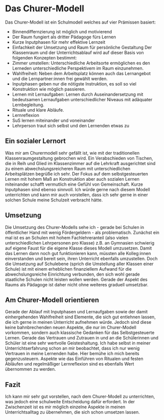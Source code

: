 # Das Churer-Modell
Das Churer-Modell ist ein Schulmodell welches auf vier Prämissen basiert:
- Binnendiffernzierung ist möglich und motivierend
- Der Raum fungiert als dritter Pädagoge fürs Lernen
- Kurze Inputphasen für mehr effektive Lernzeit
- Einfachkeit der Umsetzung und Raum für persönliche Gestaltung
Der Klassenraum und der Unterrichtsablauf wird auf dieser Basis von folgenden Konzepten bestimmt:
- Zimmer umstellen: Unterschiedliche Arbeitsorte ermöglichen es den Lerneden unterschiedliche Perspektivem im Raum einzunehmen.
- Wahlfreiheit: Neben dem Arbeitsplatz können auch das Lernangebot und die Lernpartner:innen frei gewählt werden.
- Inputphasen geben nur die nötigste Instruktion, es soll so viel Konstruktion wie möglich passieren.
- Lernen mit Lernaufgaben: Lernen durch Auseinandersetzung mit bedeutsamen Lernaufgaben unterschiedlicher Niveaus mit adäquater Lernbegleitung.
- Rituale und klare Abläufe.
- Lernreflexion
- SuS lernen miteinander und voneinander
- Lehrperson traut sich selbst und den Lernenden etwas zu
## Ein sozialer Lernort
Was mir am Churermodell sehr gefällt ist, wie mit der traditionellen Klassenraumgestaltung gebrochen wird. Ein Verabschieden von Tischen, die in Reih und Glied im Klassenzimmer auf die Lehrkraft ausgerichtet sind zu einem abwechslungsreicheren Raum mit unterschiedlichen Arbeitsplätzen begrüße ich sehr. Der Fokus auf dem selbstgesteuerten Lernen mit hohem Maß an Konstruktion aber auch sozialen Lernen miteinander schafft vermutlich eine Gefühl von Gemeinschaft. 
Kurze Inputphasen sind ebenso sinnvoll. 
Ich würde gerne nach diesem Modell unterrichten und kann mir auch vorstellen, dass ich sehr gerne in einer solchen Schule meine Schulzeit verbracht hätte.
## Umsetzung
Die Umsetzung des Churer-Modells sehe ich - gerade bei Schulen in öffentlicher Hand mit wenig Fördergeldern - als problematisch. Zunächst ein mal ist es an Schulen mit hohem Fachlehreranteil (also vielen unterschiedlichen Lehrpersonen pro Klasse) z.B. an Gymnasien schwierig auf eigene Faust für die eigene Klasse dieses Modell umzusetzen. Damit das Lernen dann noch gut funktionieren kann, müssten alle Kolleg:innen einverstanden und bereit sein, ihren Unterricht ebenfalls umzustellen. Doch die Umsetzung auf Schulebene (sprich die Umstellung aller Klassen einer Schule) ist mit einem erheblichen finanziellem Aufwand für die abwechslungsreiche Einrichtung verbunden, den sich wohl gerade staatliche Schulen nicht leisten wollen werden.
Gerade der Aspekt des Raums als Pädagoge ist daher nicht ohne weiteres graduell umsetzbar.
## Am Churer-Modell orientieren
Gerade der Ablauf mit Inputphasen und Lernaufgaben sowie der damit einhergehenden Wahlfreiheit sind Elemente, die sich gut entlehnen lassen, die ich gerne in meinen Unterricht aufnehmen würde. Jedoch sind diese keine bahnbrechenden neuen Aspekte, die nur im Churer-Modell vorkommen, sondern auch klassische Gedanken für das Selbstgesteuerte Lernen.
Gerade das Vertrauen und Zutrauen in und an die Schülerinnen und Schüler ist eine sehr wertvolle Geisteshaltung. Ich habe selbst in meiner Unterrichtserfahrung schon an mir beobachtet, dass ich nur wenig Vertrauen in meine Lernenden habe. Hier bemühe ich mich bereits gegenzusteuern.
Aspekte wie das Einführen von Ritualen und festen Abläufen und regelmäßiger Lernreflexion sind es ebenfalls Wert übernommen zu werden.
## Fazit
Ich kann mir sehr gut vorstellen, nach dem Churer-Modell zu unterrichten, was jedoch eine schulweite Entscheidung dafür erfordert. In der Zwischenzeit ist es mir möglich einzelne Aspekte in meinen Unterrichtsalltag zu übernehmen, die sich schon umsetzen lassen. 